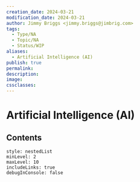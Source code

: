 ```yaml
---
creation_date: 2024-03-21
modification_date: 2024-03-21
author: Jimmy Briggs <jimmy.briggs@jimbrig.com>
tags:
  - Type/NA
  - Topic/NA
  - Status/WIP
aliases:
  - Artificial Intelligence (AI)
publish: true
permalink:
description:
image:
cssclasses:
---
```



# Artificial Intelligence (AI)

## Contents

```table-of-contents
style: nestedList
minLevel: 2
maxLevel: 10
includeLinks: true
debugInConsole: false
```
